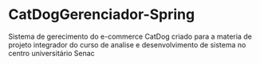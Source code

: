 # CatDogGerenciador-Spring
Sistema de gerecimento do e-commerce CatDog criado para a materia de projeto integrador do curso de analise e desenvolvimento de sistema no centro universitário Senac
